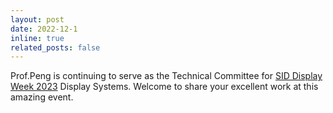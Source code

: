 ```yaml
---
layout: post
date: 2022-12-1
inline: true
related_posts: false
---
```


 Prof.Peng is continuing to serve as the Technical Committee for [SID Display Week 2023](https://www.displayweek.org/) Display Systems. Welcome to share your excellent work at this amazing event.
